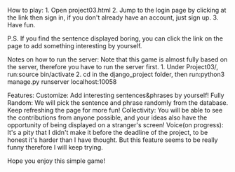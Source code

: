 How to play:
	1. Open project03.html
	2. Jump to the login page by clicking at the link then sign in, if you don't already have an account, just sign up.
	3. Have fun.

P.S. If you find the sentence displayed boring, you can click the link on the page to add something interesting by yourself.

Notes on how to run the server:
	Note that this game is almost fully based on the server, therefore you have to run the server first.
	1. Under Project03/, run:source bin/activate
	2. cd in the django_project folder, then run:python3 manage.py runserver localhost:10058
	
Features:
	Customize: Add interesting sentences&phrases by yourself!
	Fully Random: We will pick the sentence and phrase randomly from the database. Keep refreshing the page for more fun!
	Collectivity: You will be able to see the contributions from anyone possible, and your ideas also have the opportunity of being displayed on a stranger's screen! 
	Voice(on progress): It's a pity that I didn't make it before the deadline of the project, to be honest it's harder than I have thought. But this feature seems to be really funny therefore I will keep trying.  

Hope you enjoy this simple game!
